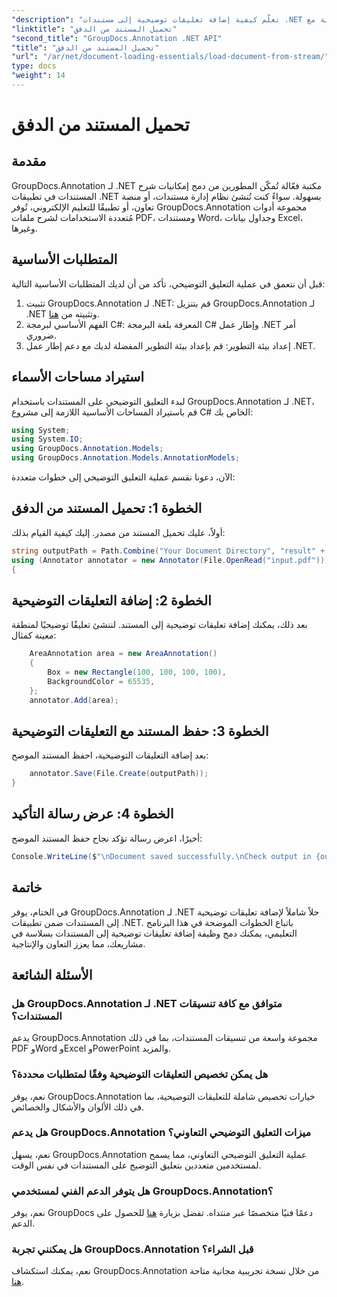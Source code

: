 ```yaml
---
"description": "تعلّم كيفية إضافة تعليقات توضيحية إلى مستندات .NET بسهولة مع GroupDocs.Annotation. عزّز التعاون والإنتاجية."
"linktitle": "تحميل المستند من الدفق"
"second_title": "GroupDocs.Annotation .NET API"
"title": "تحميل المستند من الدفق"
"url": "/ar/net/document-loading-essentials/load-document-from-stream/"
type: docs
"weight": 14
---
```


# تحميل المستند من الدفق

## مقدمة
GroupDocs.Annotation لـ .NET مكتبة فعّالة تُمكّن المطورين من دمج إمكانيات شرح المستندات في تطبيقات .NET بسهولة. سواءً كنت تُنشئ نظام إدارة مستندات، أو منصة تعاون، أو تطبيقًا للتعليم الإلكتروني، تُوفر GroupDocs.Annotation مجموعة أدوات مُتعددة الاستخدامات لشرح ملفات PDF، ومستندات Word، وجداول بيانات Excel، وغيرها.
## المتطلبات الأساسية
قبل أن نتعمق في عملية التعليق التوضيحي، تأكد من أن لديك المتطلبات الأساسية التالية:
1. تثبيت GroupDocs.Annotation لـ .NET: قم بتنزيل GroupDocs.Annotation لـ .NET وتثبيته من [هنا](https://releases.groupdocs.com/annotation/net/).
2. الفهم الأساسي لبرمجة C#: المعرفة بلغة البرمجة C# وإطار عمل .NET أمر ضروري.
3. إعداد بيئة التطوير: قم بإعداد بيئة التطوير المفضلة لديك مع دعم إطار عمل .NET.

## استيراد مساحات الأسماء
لبدء التعليق التوضيحي على المستندات باستخدام GroupDocs.Annotation لـ .NET، قم باستيراد المساحات الأساسية اللازمة إلى مشروع C# الخاص بك:
```csharp
using System;
using System.IO;
using GroupDocs.Annotation.Models;
using GroupDocs.Annotation.Models.AnnotationModels;
```

الآن، دعونا نقسم عملية التعليق التوضيحي إلى خطوات متعددة:
## الخطوة 1: تحميل المستند من الدفق
أولاً، عليك تحميل المستند من مصدر. إليك كيفية القيام بذلك:
```csharp
string outputPath = Path.Combine("Your Document Directory", "result" + Path.GetExtension("input.pdf"));
using (Annotator annotator = new Annotator(File.OpenRead("input.pdf")))
{
```
## الخطوة 2: إضافة التعليقات التوضيحية
بعد ذلك، يمكنك إضافة تعليقات توضيحية إلى المستند. لننشئ تعليقًا توضيحيًا لمنطقة معينة كمثال:
```csharp
	AreaAnnotation area = new AreaAnnotation()
	{
		Box = new Rectangle(100, 100, 100, 100),
		BackgroundColor = 65535,
	};
	annotator.Add(area);
```
## الخطوة 3: حفظ المستند مع التعليقات التوضيحية
بعد إضافة التعليقات التوضيحية، احفظ المستند الموضح:
```csharp
	annotator.Save(File.Create(outputPath));
}
```
## الخطوة 4: عرض رسالة التأكيد
أخيرًا، اعرض رسالة تؤكد نجاح حفظ المستند الموضح:
```csharp
Console.WriteLine($"\nDocument saved successfully.\nCheck output in {outputPath}.");
```

## خاتمة
في الختام، يوفر GroupDocs.Annotation لـ .NET حلاً شاملاً لإضافة تعليقات توضيحية إلى المستندات ضمن تطبيقات .NET. باتباع الخطوات الموضحة في هذا البرنامج التعليمي، يمكنك دمج وظيفة إضافة تعليقات توضيحية إلى المستندات بسلاسة في مشاريعك، مما يعزز التعاون والإنتاجية.
## الأسئلة الشائعة
### هل GroupDocs.Annotation لـ .NET متوافق مع كافة تنسيقات المستندات؟
يدعم GroupDocs.Annotation مجموعة واسعة من تنسيقات المستندات، بما في ذلك PDF وWord وExcel وPowerPoint والمزيد.
### هل يمكن تخصيص التعليقات التوضيحية وفقًا لمتطلبات محددة؟
نعم، يوفر GroupDocs.Annotation خيارات تخصيص شاملة للتعليقات التوضيحية، بما في ذلك الألوان والأشكال والخصائص.
### هل يدعم GroupDocs.Annotation ميزات التعليق التوضيحي التعاوني؟
نعم، يسهل GroupDocs.Annotation عملية التعليق التوضيحي التعاوني، مما يسمح لمستخدمين متعددين بتعليق التوضيح على المستندات في نفس الوقت.
### هل يتوفر الدعم الفني لمستخدمي GroupDocs.Annotation؟
نعم، يوفر GroupDocs دعمًا فنيًا متخصصًا عبر منتداه. تفضل بزيارة [هنا](https://forum.groupdocs.com/c/annotation/10) للحصول على الدعم.
### هل يمكنني تجربة GroupDocs.Annotation قبل الشراء؟
نعم، يمكنك استكشاف GroupDocs.Annotation من خلال نسخة تجريبية مجانية متاحة [هنا](https://releases.groupdocs.com/).